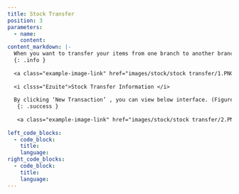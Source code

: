```yaml
---
title: Stock Transfer
position: 3
parameters:
  - name:
    content:
content_markdown: |-
  When you want to transfer your items from one branch to another branch you can click ‘Stock Transfer’ and manage it. (Figure 6.2.0)  All stock information which add to the system will appear on the smart table. 
  {: .info }
  
  <a class="example-image-link" href="images/stock/stock transfer/1.PNG" data-lightbox="example-1"><img class="example-image" src="images/stock/stock transfer/1.PNG" alt=""></a> 
  
  <i clsss="Ezuite">Stock Transfer Information </i>
  
  By clicking ‘New Transaction’ , you can view below interface. (Figure 6.2.1). After filling there fields and clicking ‘add’ button, you can transfer several items in same time. ‘Location From’, ‘Location To’ and ‘Item’ fields are autocompleted fields.
   {: .success }
   
   <a class="example-image-link" href="images/stock/stock transfer/2.PNG" data-lightbox="example-1"><img class="example-image" src="images/stock/stock transfer/2.PNG" alt=""></a> 
   
left_code_blocks:
  - code_block:
    title:
    language:
right_code_blocks:
  - code_block:
    title:
    language:
---
```

